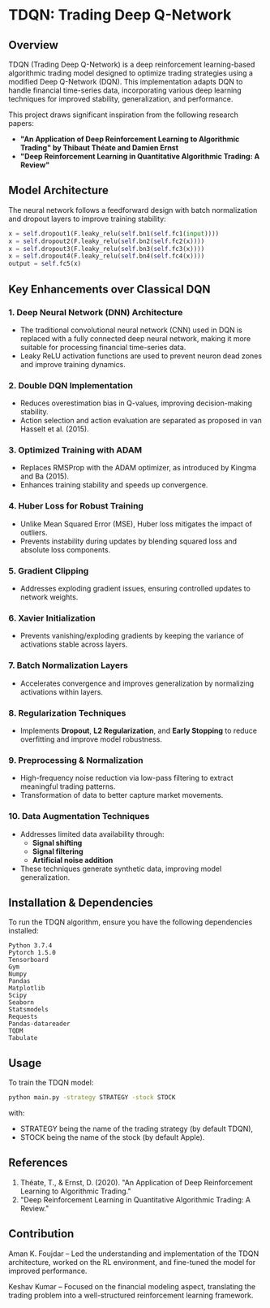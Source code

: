 # TDQN: Trading Deep Q-Network

## Overview
TDQN (Trading Deep Q-Network) is a deep reinforcement learning-based algorithmic trading model designed to optimize trading strategies using a modified Deep Q-Network (DQN). This implementation adapts DQN to handle financial time-series data, incorporating various deep learning techniques for improved stability, generalization, and performance.

This project draws significant inspiration from the following research papers:
- **"An Application of Deep Reinforcement Learning to Algorithmic Trading" by Thibaut Théate and Damien Ernst**
- **"Deep Reinforcement Learning in Quantitative Algorithmic Trading: A Review"**

## Model Architecture
The neural network follows a feedforward design with batch normalization and dropout layers to improve training stability:
```python
x = self.dropout1(F.leaky_relu(self.bn1(self.fc1(input))))
x = self.dropout2(F.leaky_relu(self.bn2(self.fc2(x))))
x = self.dropout3(F.leaky_relu(self.bn3(self.fc3(x))))
x = self.dropout4(F.leaky_relu(self.bn4(self.fc4(x))))
output = self.fc5(x)
```

## Key Enhancements over Classical DQN
### 1. **Deep Neural Network (DNN) Architecture**
- The traditional convolutional neural network (CNN) used in DQN is replaced with a fully connected deep neural network, making it more suitable for processing financial time-series data.
- Leaky ReLU activation functions are used to prevent neuron dead zones and improve training dynamics.

### 2. **Double DQN Implementation**
- Reduces overestimation bias in Q-values, improving decision-making stability.
- Action selection and action evaluation are separated as proposed in van Hasselt et al. (2015).

### 3. **Optimized Training with ADAM**
- Replaces RMSProp with the ADAM optimizer, as introduced by Kingma and Ba (2015).
- Enhances training stability and speeds up convergence.

### 4. **Huber Loss for Robust Training**
- Unlike Mean Squared Error (MSE), Huber loss mitigates the impact of outliers.
- Prevents instability during updates by blending squared loss and absolute loss components.

### 5. **Gradient Clipping**
- Addresses exploding gradient issues, ensuring controlled updates to network weights.

### 6. **Xavier Initialization**
- Prevents vanishing/exploding gradients by keeping the variance of activations stable across layers.

### 7. **Batch Normalization Layers**
- Accelerates convergence and improves generalization by normalizing activations within layers.

### 8. **Regularization Techniques**
- Implements **Dropout**, **L2 Regularization**, and **Early Stopping** to reduce overfitting and improve model robustness.

### 9. **Preprocessing & Normalization**
- High-frequency noise reduction via low-pass filtering to extract meaningful trading patterns.
- Transformation of data to better capture market movements.

### 10. **Data Augmentation Techniques**
- Addresses limited data availability through:
  - **Signal shifting**
  - **Signal filtering**
  - **Artificial noise addition**
- These techniques generate synthetic data, improving model generalization.

## Installation & Dependencies
To run the TDQN algorithm, ensure you have the following dependencies installed:
```
Python 3.7.4  
Pytorch 1.5.0  
Tensorboard  
Gym  
Numpy  
Pandas  
Matplotlib  
Scipy  
Seaborn  
Statsmodels  
Requests  
Pandas-datareader  
TQDM  
Tabulate  
```

## Usage
To train the TDQN model:
```bash
python main.py -strategy STRATEGY -stock STOCK
```
with:
* STRATEGY being the name of the trading strategy (by default TDQN),
* STOCK being the name of the stock (by default Apple).

## References
1. Théate, T., & Ernst, D. (2020). "An Application of Deep Reinforcement Learning to Algorithmic Trading."
2. "Deep Reinforcement Learning in Quantitative Algorithmic Trading: A Review."

## Contribution
Aman K. Foujdar – Led the understanding and implementation of the TDQN architecture, worked on the RL environment, and fine-tuned the model for improved performance.

Keshav Kumar – Focused on the financial modeling aspect, translating the trading problem into a well-structured reinforcement learning framework.



